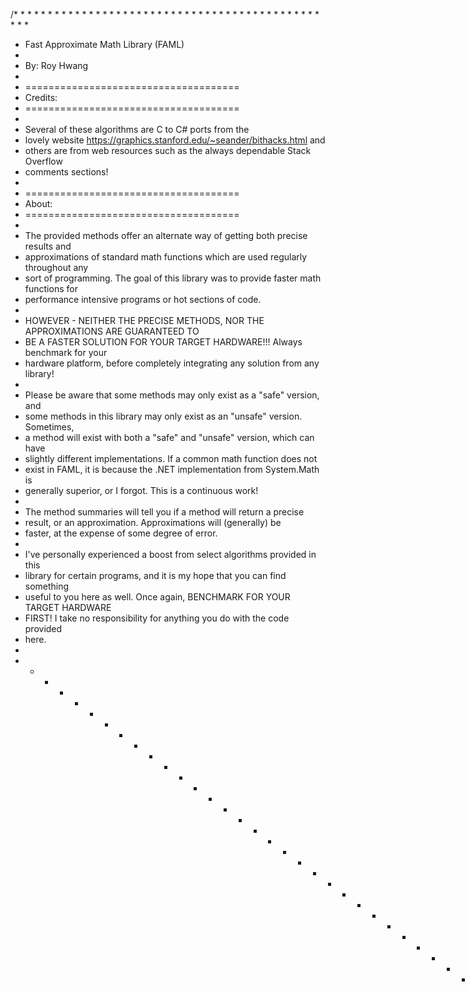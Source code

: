 /* * * * * * * * * * * * * * * * * * * * * * * * * * * * * * * * * * * * * * * * * * * * * * * 
 * 
 * Fast Approximate Math Library (FAML)
 * 
 * By: Roy Hwang
 * 
 * =====================================
 * Credits: 
 * =====================================
 * 
 * Several of these algorithms are C to C# ports from the 
 * lovely website https://graphics.stanford.edu/~seander/bithacks.html and 
 * others are from web resources such as the always dependable Stack Overflow 
 * comments sections!
 * 
 * =====================================
 * About: 
 * =====================================
 * 
 * The provided methods offer an alternate way of getting both precise results and 
 * approximations of standard math functions which are used regularly throughout any 
 * sort of programming. The goal of this library was to provide faster math functions for 
 * performance intensive programs or hot sections of code. 
 * 
 * HOWEVER - NEITHER THE PRECISE METHODS, NOR THE APPROXIMATIONS ARE GUARANTEED TO 
 * BE A FASTER SOLUTION FOR YOUR TARGET HARDWARE!!! Always benchmark for your 
 * hardware platform, before completely integrating any solution from any library!
 * 
 * Please be aware that some methods may only exist as a "safe" version, and 
 * some methods in this library may only exist as an "unsafe" version. Sometimes, 
 * a method will exist with both a "safe" and "unsafe" version, which can have 
 * slightly different implementations. If a common math function does not 
 * exist in FAML, it is because the .NET implementation from System.Math is 
 * generally superior, or I forgot. This is a continuous work!
 * 
 * The method summaries will tell you if a method will return a precise 
 * result, or an approximation. Approximations will (generally) be 
 * faster, at the expense of some degree of error.
 * 
 * I've personally experienced a boost from select algorithms provided in this 
 * library for certain programs, and it is my hope that you can find something 
 * useful to you here as well.  Once again, BENCHMARK FOR YOUR TARGET HARDWARE 
 * FIRST! I take no responsibility for anything you do with the code provided 
 * here.
 * 
 * * * * * * * * * * * * * * * * * * * * * * * * * * * * * * * * * * * * * * * * * * * * * */
